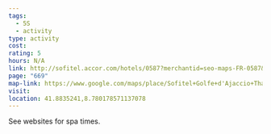 ```yaml
---
tags:
  - 5S
  - activity
type: activity
cost: 
rating: 5
hours: N/A
link: http://sofitel.accor.com/hotels/0587?merchantid=seo-maps-FR-0587&sourceid=aw-cen&utm_source=google+Maps&utm_medium=seo+maps&utm_campaign=seo+maps&utm_term=Sofitel-Launch
page: "669"
map-link: https://www.google.com/maps/place/Sofitel+Golfe+d'Ajaccio+Thalassa+sea+%26+spa/@41.8824767,8.7785899,17.58z/data=!4m10!3m9!1s0x12da3d9c13efec6b:0x7263f8d00f785f7e!5m3!1s2025-01-05!4m1!1i2!8m2!3d41.8831357!4d8.7802962!16s%2Fg%2F1x5cwmsj?entry=ttu&g_ep=EgoyMDI0MTAwOC4wIKXMDSoASAFQAw%3D%3D
visit: 
location: 41.8835241,8.780178571137078
---
```

See websites for spa times.